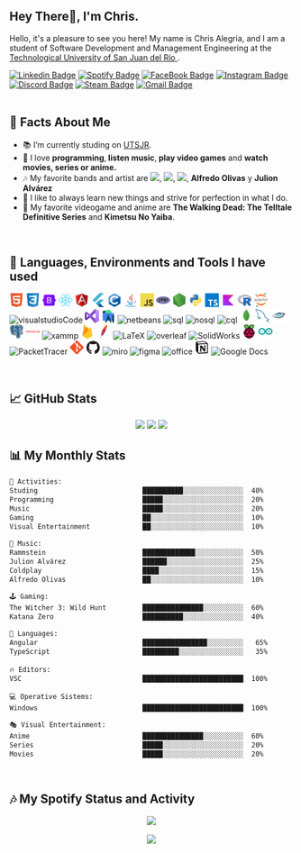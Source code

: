<!-- Title And Intro Section -->
<h2>Hey There👋, I'm Chris.</h2>

Hello, it's a pleasure to see you here! My name is Chris Alegria, and I am a student of Software Development and Management Engineering at the [Technological University of San Juan del Río
](https://utsjr.edu.mx/).


<!-- Social Media Section -->
[![Linkedin Badge](https://img.shields.io/badge/-@ChrisAlegria-4E69C8?style=flat-square&logo=Linkedin&logoColor=white&link=https://www.linkedin.com/in/christianalegriaruiz/)](https://www.linkedin.com/in/christianalegriaruiz/)
[![Spotify Badge](https://img.shields.io/badge/-@☢XGamer484-1a9646?style=flat-square&logo=spotify&logoColor=white&link=https://open.spotify.com/user/21fdae4lll3yaxymukcfossty?si=3f5ea53b25504a81)](https://open.spotify.com/user/21fdae4lll3yaxymukcfossty?si=3f5ea53b25504a81)
[![FaceBook Badge](https://img.shields.io/badge/-@ChrisAlegria-blue?style=flat-square&logo=facebook&logoColor=white&link=https://www.facebook.com/ChrisAlegriaRuiz/)](https://www.facebook.com/ChrisAlegriaRuiz/)
[![Instagram Badge](https://img.shields.io/badge/-@chris.alegria484-9f32c3?style=flat-square&logo=instagram&logoColor=white&link=https://www.instagram.com/chris.alegria484?igsh=YzljYTk1ODg3Zg==)](https://www.instagram.com/chris.alegria484?igsh=YzljYTk1ODg3Zg==)
[![Discord Badge](https://img.shields.io/badge/-@xgamer484-8c9eff?style=flat-square&logo=discord&logoColor=white&link=https://discordapp.com/users/922658473748070430)](https://discordapp.com/users/922658473748070430)
[![Steam Badge](https://img.shields.io/badge/-@☢XGamer484-0d2147?style=flat-square&logo=steam&logoColor=white&link=mailto:https://steamcommunity.com/id/XGamer484/)](https://steamcommunity.com/id/XGamer484/)
[![Gmail Badge](https://img.shields.io/badge/-christian.alegriar@gmail.com-%23E4405F?style=flat-square&logo=Gmail&logoColor=white&link=mailto:christian.alegriar@gmail.com)](mailto:christian.alegriar@gmail.com)
<br>
<br>


<!-- Facts Section -->
<h2>🍂 Facts About Me</h2>
<ul>
<li>📚 I’m currently studing on <a href="https://www.utsjr.edu.mx/">UTSJR</a>.</li>
<li>💖 I love <strong>programming</strong>,<strong> listen music</strong>,<strong> play video games</strong> and <strong>watch movies, series or anime.</strong></li>
<li>🎶 My favorite bands and artist are   
  <img src="https://upload.wikimedia.org/wikipedia/commons/thumb/b/ba/Rammstein_logo_3.svg/2560px-Rammstein_logo_3.svg.png" width="86"/>, 
  <img src="https://upload.wikimedia.org/wikipedia/commons/8/8d/Coldplay_logo.png" width="70"/>, 
  <img src="https://www.bhmpics.com/downloads/logo-queen/15.640px-queen_logo.png" width="40"/>, <strong>Alfredo Olivas</strong> y <strong>Julion Alvárez</strong>
</li>
<li>📝 I like to always learn new things and strive for perfection in what I do.</li>
<li>🎉 My favorite videogame and anime are <strong>The Walking Dead: The Telltale Definitive Series</strong> and <strong>Kimetsu No Yaiba</strong>.  
</li>
</ul>
<br>


<!-- Tools Section -->
<h2>🚀 Languages, Environments and Tools I have used</h2>
<p align="left">
  <img src="https://raw.githubusercontent.com/devicons/devicon/master/icons/html5/html5-original.svg" alt="html5" width="25" height="25" />
  <img src="https://raw.githubusercontent.com/devicons/devicon/master/icons/css3/css3-original.svg" alt="css3" width="25" height="25" />
  <img src="https://raw.githubusercontent.com/devicons/devicon/master/icons/bootstrap/bootstrap-original.svg" alt="bootstrap" width="25" height="25" />
  <img src="https://raw.githubusercontent.com/devicons/devicon/master/icons/react/react-original.svg" alt="react" width="25" height="25" />
  <img src="https://raw.githubusercontent.com/devicons/devicon/master/icons/angularjs/angularjs-original.svg" alt="angular-js" width="25" height="25" />
  <img src="https://raw.githubusercontent.com/devicons/devicon/master/icons/flutter/flutter-original.svg" alt="flutter" width="25" height="25" />
  <img src="https://raw.githubusercontent.com/devicons/devicon/master/icons/c/c-original.svg" alt="c" width="25" height="25" />
  <img src="https://raw.githubusercontent.com/devicons/devicon/master/icons/java/java-original.svg" alt="java" width="25" height="25" />
  <img src="https://raw.githubusercontent.com/devicons/devicon/master/icons/javascript/javascript-original.svg" alt="javascript" width="25" height="25" />
  <img src="https://raw.githubusercontent.com/devicons/devicon/master/icons/php/php-original.svg" alt="php" width="25" height="25" />
  <img src="https://raw.githubusercontent.com/devicons/devicon/master/icons/nodejs/nodejs-original.svg" alt="nodejs" width="25" height="25" />
  <img src="https://raw.githubusercontent.com/devicons/devicon/master/icons/python/python-original.svg" alt="python" width="25" height="25" />
  <img src="https://raw.githubusercontent.com/devicons/devicon/master/icons/typescript/typescript-original.svg" alt="typescript" width="25" height="25" />
  <img src="https://raw.githubusercontent.com/devicons/devicon/master/icons/kotlin/kotlin-original.svg" alt="kotlin" width="25" height="25" />
  <img src="https://raw.githubusercontent.com/devicons/devicon/master/icons/r/r-original.svg" alt="r" width="25" height="25" />
  <img src="https://raw.githubusercontent.com/devicons/devicon/master/icons/jupyter/jupyter-original-wordmark.svg" alt="jupyter" width="25" height="25" />
  <img src="https://uxwing.com/wp-content/themes/uxwing/download/brands-and-social-media/visual-studio-code-icon.png" alt="visualstudioCode" width="25" height="25" />
  <img src="https://raw.githubusercontent.com/devicons/devicon/master/icons/visualstudio/visualstudio-original.svg" alt="visualstudio" width="25" height="25" />
  <img src="https://raw.githubusercontent.com/devicons/devicon/master/icons/androidstudio/androidstudio-original.svg" alt="androidstudio" width="25" height="25" />
  <img src="https://upload.wikimedia.org/wikipedia/commons/thumb/9/98/Apache_NetBeans_Logo.svg/1200px-Apache_NetBeans_Logo.svg.png" alt="netbeans" width="25" height="25" />
  <img src="https://www.tec-innova.mx/wp-content/uploads/2021/12/Imagen1.png" alt="sql" width="25" height="25"/>
  <img src="https://media-cdn.openxcell.com/wp-content/uploads/2024/01/17143433/Group-56816.webp" alt="nosql" width="25" height="25"/>
  <img src="https://www.cqlcorp.com/wp-content/uploads/2020/01/cql-logo-insights.png" alt="cql" width="30" height="25"/>
  <img src="https://raw.githubusercontent.com/devicons/devicon/master/icons/mongodb/mongodb-original.svg" alt="mongodb" width="25" height="25" />
  <img src="https://raw.githubusercontent.com/devicons/devicon/master/icons/mysql/mysql-original.svg" alt="mysql" width="25" height="25" />
  <img src="https://raw.githubusercontent.com/devicons/devicon/master/icons/cassandra/cassandra-original.svg" alt="cassandra" width="25" height="25" />
  <img src="https://raw.githubusercontent.com/devicons/devicon/master/icons/postgresql/postgresql-original.svg" alt="postgresql" width="25" height="25" />
  <img src="https://raw.githubusercontent.com/devicons/devicon/master/icons/oracle/oracle-original.svg" alt="oracle" width="25" height="25" />
  <img src="https://static-00.iconduck.com/assets.00/xampp-icon-512x506-o2hpws0t.png" alt="xammp" width="25" height="25" />
  <img src="https://raw.githubusercontent.com/devicons/devicon/master/icons/firebase/firebase-original.svg" alt="firebase" width="25" height="25"/>
  <img src="https://raw.githubusercontent.com/devicons/devicon/master/icons/apache/apache-original.svg" alt="apache" width="25" height="25" />
  <img src="https://www.latex-project.org/about/logos/latex-project-logo_288x288.svg" alt="LaTeX" width="25" height="25" />
  <img src="https://pbs.twimg.com/profile_images/551035690234834945/JhdUiOPP_400x400.png" color="white" alt="overleaf" width="25" height="25" />
  <img src="https://caders-kuet.github.io/assets/images/sw_logo.png" color="white" alt="SolidWorks" width="25" height="25" />
  <img src="https://raw.githubusercontent.com/devicons/devicon/master/icons/raspberrypi/raspberrypi-original.svg" alt="raspverrypi" width="25" height="25" />
  <img src="https://raw.githubusercontent.com/devicons/devicon/master/icons/arduino/arduino-original.svg" alt="arduino" width="25" height="25" />
  <img src="https://hurbad.com/wp-content/uploads/2021/12/Cisco-Packet-Tracer.png" color="white" alt="PacketTracer" width="25" height="25" />
  <img src="https://raw.githubusercontent.com/devicons/devicon/master/icons/git/git-original.svg" alt="git" width="25" height="25" />
  <img src="https://raw.githubusercontent.com/devicons/devicon/master/icons/github/github-original.svg" color="white" alt="github" width="25" height="25" />
  <img src="https://store-images.s-microsoft.com/image/apps.47763.13959754522315136.87be3224-9693-4fd4-8cd4-af6362fb8d37.b3c24453-164b-4d03-b561-e77aec7c076a?h=464" alt="miro" width="25" height="25" />
    <img src="https://upload.wikimedia.org/wikipedia/commons/thumb/3/33/Figma-logo.svg/1667px-Figma-logo.svg.png" alt="figma" width="15" height="25" />
  <img src="https://www.uc3m.es/sdic/media/sdic/img/mediana/original/im_microsoft-office---icono/im_office_icono.png" alt="office" width="30" height="30" />
  <img src="https://raw.githubusercontent.com/devicons/devicon/master/icons/notion/notion-original.svg" alt="notion" width="25" height="25" />
  <img src="https://www.sysarb.se/wp-content/uploads/2023/04/Google-workspace-logotype.png" alt="Google Docs" width="45" height="20" />
</p>
<br>


<!-- GitHub Stats Section -->
<h2>📈 GitHub Stats</h2>
<p align="center">
  <img height="50%" width="auto" src ="https://github-readme-stats.vercel.app/api?username=ChrisAlegria&show_icons=true&count_private=true&theme=tokyonight&hide_border=true&bg_color=00000000">
  
  <img height="50%" width="auto" src ="https://github-readme-stats.vercel.app/api/top-langs/?username=ChrisAlegria&layout=compact&hide_border=true&theme=tokyonight&bg_color=00000000&langs_count=6&hide=jupyter%20notebook,tex,css,php&exclude_repo=Pacman-AI">
  
  <img src ="https://github-readme-streak-stats.herokuapp.com?user=ChrisAlegria&theme=tokyonight&hide_border=true&background=FFFFFF00">
  <br>
</p>

<!-- Personal Stats Section -->
<h2>📊 My Monthly Stats</h2>

```text
🏃 Activities:
Studing                          ██████████░░░░░░░░░░░░░░░  40% 
Programming                      █████░░░░░░░░░░░░░░░░░░░░  20%
Music                            █████░░░░░░░░░░░░░░░░░░░░  20%
Gaming                           ██░░░░░░░░░░░░░░░░░░░░░░░  10%
Visual Entertainment             ██░░░░░░░░░░░░░░░░░░░░░░░  10%
```

```text
🎸 Music:
Rammstein                        █████████████░░░░░░░░░░░░  50% 
Julion Alvárez                   ██████░░░░░░░░░░░░░░░░░░░  25%
Coldplay                         ████░░░░░░░░░░░░░░░░░░░░░  15%
Alfredo Olivas                   ██░░░░░░░░░░░░░░░░░░░░░░░  10%
```

```text
🕹️ Gaming:
The Witcher 3: Wild Hunt         ███████████████░░░░░░░░░░  60% 
Katana Zero                      ██████████░░░░░░░░░░░░░░░  40%
```

```text
💬 Languages: 
Angular                          ████████████████░░░░░░░░░   65% 
TypeScript                       █████████░░░░░░░░░░░░░░░░   35%

🔥 Editors: 
VSC                              █████████████████████████  100%

💻 Operative Sistems: 
Windows                          █████████████████████████  100%
```

```text
🎭 Visual Entertainment:
Anime                            ███████████████░░░░░░░░░░  60% 
Series                           █████░░░░░░░░░░░░░░░░░░░░  20%
Movies                           █████░░░░░░░░░░░░░░░░░░░░  20%
```
<br>


<!-- Spotify Activity Section -->
<h2>🎶 My Spotify Status and Activity</h2>
<p align="center">
  <img src="https://spotify-github-profile.vercel.app/api/view.svg?uid=21fdae4lll3yaxymukcfossty&redirect=true][https://spotify-github-profile.vercel.app/api/view.svg?uid=21fdae4lll3yaxymukcfossty&cover_image=true&theme=novatorem&show_offline=true&background_color=121212&interchange=false&bar_color=53b14f&bar_color_cover=false">
</p>

<p align="center">
  <img src="https://spotify-recently-played-readme.vercel.app/api?user=21fdae4lll3yaxymukcfossty&count=5&width=350;">
</p>


<!---ChrisAlegria/ChrisAlegria is a ✨ special ✨ repository because its `README.md` (this file) appears on your GitHub profile.
You can click the Preview link to take a look at your changes.--->
